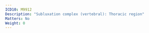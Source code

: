 ```yaml
---
ICD10: M9912
Description: "Subluxation complex (vertebral): Thoracic region"
Matters: No
Weight: 0
---
```

